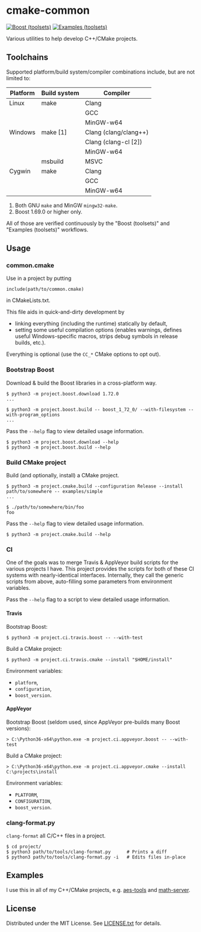 cmake-common
============

[![Boost (toolsets)](https://github.com/egor-tensin/cmake-common/workflows/Boost%20(toolsets)/badge.svg)](https://github.com/egor-tensin/cmake-common/actions?query=workflow%3A%22Boost+%28toolsets%29%22)
[![Examples (toolsets)](https://github.com/egor-tensin/cmake-common/workflows/Examples%20(toolsets)/badge.svg)](https://github.com/egor-tensin/cmake-common/actions?query=workflow%3A%22Examples+%28toolsets%29%22)

Various utilities to help develop C++/CMake projects.

Toolchains
----------

Supported platform/build system/compiler combinations include, but are not
limited to:

| Platform | Build system | Compiler
| -------- | ------------ | --------
| Linux    | make         | Clang
|          |              | GCC
|          |              | MinGW-w64
| Windows  | make \[1\]   | Clang (clang/clang++)
|          |              | Clang (clang-cl \[2\])
|          |              | MinGW-w64
|          | msbuild      | MSVC
| Cygwin   | make         | Clang
|          |              | GCC
|          |              | MinGW-w64

1. Both GNU `make` and MinGW `mingw32-make`.
2. Boost 1.69.0 or higher only.

All of those are verified continuously by the "Boost (toolsets)" and "Examples
(toolsets)" workflows.

Usage
-----

### common.cmake

Use in a project by putting

    include(path/to/common.cmake)

in CMakeLists.txt.

This file aids in quick-and-dirty development by

* linking everything (including the runtime) statically by default,
* setting some useful compilation options (enables warnings, defines useful
Windows-specific macros, strips debug symbols in release builds, etc.).

Everything is optional (use the `CC_*` CMake options to opt out).

### Bootstrap Boost

Download & build the Boost libraries in a cross-platform way.

    $ python3 -m project.boost.download 1.72.0
    ...

    $ python3 -m project.boost.build -- boost_1_72_0/ --with-filesystem --with-program_options
    ...

Pass the `--help` flag to view detailed usage information.

    $ python3 -m project.boost.download --help
    $ python3 -m project.boost.build --help

### Build CMake project

Build (and optionally, install) a CMake project.

    $ python3 -m project.cmake.build --configuration Release --install path/to/somewhere -- examples/simple
    ...

    $ ./path/to/somewhere/bin/foo
    foo

Pass the `--help` flag to view detailed usage information.

    $ python3 -m project.cmake.build --help

### CI

One of the goals was to merge Travis & AppVeyor build scripts for the various
projects I have.
This project provides the scripts for both of these CI systems with
nearly-identical interfaces.
Internally, they call the generic scripts from above, auto-filling some
parameters from environment variables.

Pass the `--help` flag to a script to view detailed usage information.

#### Travis

Bootstrap Boost:

    $ python3 -m project.ci.travis.boost -- --with-test

Build a CMake project:

    $ python3 -m project.ci.travis.cmake --install "$HOME/install"

Environment variables:

* `platform`,
* `configuration`,
* `boost_version`.

#### AppVeyor

Bootstrap Boost (seldom used, since AppVeyor pre-builds many Boost versions):

    > C:\Python36-x64\python.exe -m project.ci.appveyor.boost -- --with-test

Build a CMake project:

    > C:\Python36-x64\python.exe -m project.ci.appveyor.cmake --install C:\projects\install

Environment variables:

* `PLATFORM`,
* `CONFIGURATION`,
* `boost_version`.

### clang-format.py

`clang-format` all C/C++ files in a project.

    $ cd project/
    $ python3 path/to/tools/clang-format.py      # Prints a diff
    $ python3 path/to/tools/clang-format.py -i   # Edits files in-place

Examples
--------

I use this in all of my C++/CMake projects, e.g. [aes-tools] and [math-server].

[aes-tools]: https://github.com/egor-tensin/aes-tools
[math-server]: https://github.com/egor-tensin/math-server

License
-------

Distributed under the MIT License.
See [LICENSE.txt] for details.

[LICENSE.txt]: LICENSE.txt
